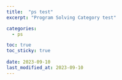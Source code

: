 ```yaml
---
title:  "ps test"
excerpt: "Program Solving Category test"

categories:
  - ps

toc: true
toc_sticky: true
 
date: 2023-09-10
last_modified_at: 2023-09-10
---
```

